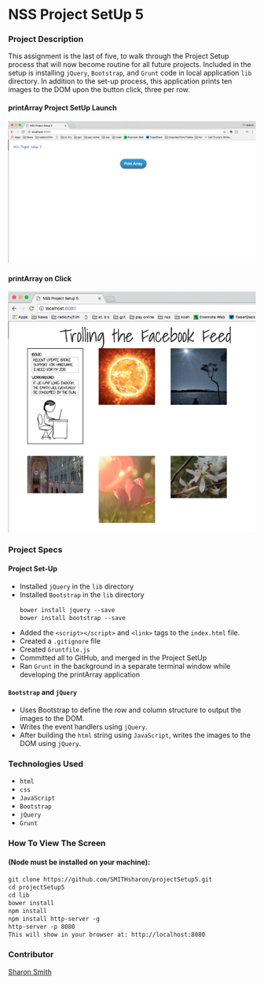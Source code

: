 # NSS Project SetUp 5

### Project Description 
This assignment is the last of five, to walk through the Project Setup process that will now become routine for all future projects. Included in the setup is installing `jQuery`, `Bootstrap`, and `Grunt` code in local application `lib` directory. In addition to the set-up process, this application prints ten images to the DOM upon the button click, three per row. 


#### printArray Project SetUp Launch
![printArray Project SetUp Launch](https://raw.githubusercontent.com/SMITHsharon/projectSetup5/screens/screens/printArray%20on%20Launch.png)


#### printArray on Click
![printArray on Click](https://raw.githubusercontent.com/SMITHsharon/projectSetup5/screens/screens/printArray%20on%20Click.png)


### Project Specs
#### Project Set-Up
- Installed `jQuery` in the `lib` directory
- Installed `Bootstrap` in the `lib` directory
	```
	bower install jquery --save
	bower install bootstrap --save
	```
- Added the `<script></script>` and `<link>` tags to the `index.html` file.
- Created a `.gitignore` file
- Created `Gruntfile.js`
- Committed all to GitHub, and merged in the Project SetUp
- Ran `Grunt` in the background in a separate terminal window while developing the printArray application

#### `Bootstrap` and `jQuery`
- Uses Bootstrap to define the row and column structure to output the images to the DOM. 
- Writes the event handlers using `jQuery`. 
- After building the `html` string using `JavaScript`, writes the images to the DOM using `jQuery`. 


### Technologies Used
- `html`
- `css`
- `JavaScript`
- `Bootstrap`
- `jQuery` 
- `Grunt`


### How To View The Screen 
#### (Node must be installed on your machine):
```
git clone https://github.com/SMITHsharon/projectSetup5.git
cd projectSetup5
cd lib
bower install
npm install
npm install http-server -g
http-server -p 8080
This will show in your browser at: http://localhost:8080
```


### Contributor
[Sharon Smith](https://github.com/SMITHsharon)
